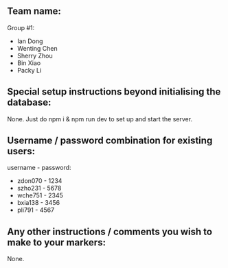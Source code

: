 ## Team name:

Group #1:

<ul>
<li>Ian Dong</li>
<li>Wenting Chen</li>
<li>Sherry Zhou</li>
<li>Bin Xiao</li>
<li>Packy Li</li>
</ul>

## Special setup instructions beyond initialising the database:

None. Just do npm i & npm run dev to set up and start the server.

## Username / password combination for existing users:

username - password:

<ul>
<li>zdon070 - 1234</li>
<li>szho231 - 5678</li>
<li>wche751 - 2345</li>
<li>bxia138 - 3456</li>
<li>pli791 - 4567</li>
</ul>

## Any other instructions / comments you wish to make to your markers:

None.
